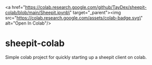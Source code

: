 <a href=\"https://colab.research.google.com/github/TayDex/sheepit-colab/blob/main/Sheepit.ipynb\" target=\"_parent\"><img src=\"https://colab.research.google.com/assets/colab-badge.svg\" alt=\"Open In Colab\"/></a>
# sheepit-colab

Simple colab project for quickly starting up a sheepit client on colab.

